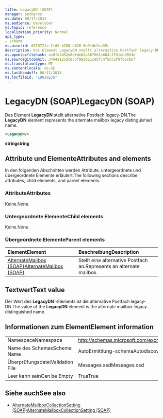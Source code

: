 ```yaml
---
title: LegacyDN (SOAP)
manager: sethgros
ms.date: 09/17/2015
ms.audience: Developer
ms.topic: reference
localization_priority: Normal
api_type:
- schema
ms.assetid: 837072fa-1fd9-4288-b826-5e9fdb2ea35c
description: Das Element LegacyDN stellt alternative Postfach legacy-DN.
ms.openlocfilehash: ae0fd3d52e8efde82a667063a604cf591ebd933e
ms.sourcegitcommit: 34041125dc8c5f993b21cebfc4f8b72f0fd2cb6f
ms.translationtype: MT
ms.contentlocale: de-DE
ms.lasthandoff: 06/11/2018
ms.locfileid: "19830236"
---
```

# <a name="legacydn-soap"></a><span data-ttu-id="d1b9a-103">LegacyDN (SOAP)</span><span class="sxs-lookup"><span data-stu-id="d1b9a-103">LegacyDN (SOAP)</span></span>

<span data-ttu-id="d1b9a-104">Das Element **LegacyDN** stellt alternative Postfach legacy-DN.</span><span class="sxs-lookup"><span data-stu-id="d1b9a-104">The **LegacyDN** element represents the alternate mailbox legacy distinguished name.</span></span> 
  
```XML
<LegacyDN/>
```

<span data-ttu-id="d1b9a-105">**string**</span><span class="sxs-lookup"><span data-stu-id="d1b9a-105">**string**</span></span>

## <a name="attributes-and-elements"></a><span data-ttu-id="d1b9a-106">Attribute und Elemente</span><span class="sxs-lookup"><span data-stu-id="d1b9a-106">Attributes and elements</span></span>

<span data-ttu-id="d1b9a-107">In den folgenden Abschnitten werden Attribute, untergeordnete und übergeordnete Elemente erläutert.</span><span class="sxs-lookup"><span data-stu-id="d1b9a-107">The following sections describe attributes, child elements, and parent elements.</span></span>
  
### <a name="attributes"></a><span data-ttu-id="d1b9a-108">Attribute</span><span class="sxs-lookup"><span data-stu-id="d1b9a-108">Attributes</span></span>

<span data-ttu-id="d1b9a-109">Keine.</span><span class="sxs-lookup"><span data-stu-id="d1b9a-109">None.</span></span>
  
### <a name="child-elements"></a><span data-ttu-id="d1b9a-110">Untergeordnete Elemente</span><span class="sxs-lookup"><span data-stu-id="d1b9a-110">Child elements</span></span>

<span data-ttu-id="d1b9a-111">Keine.</span><span class="sxs-lookup"><span data-stu-id="d1b9a-111">None.</span></span>
  
### <a name="parent-elements"></a><span data-ttu-id="d1b9a-112">Übergeordnete Elemente</span><span class="sxs-lookup"><span data-stu-id="d1b9a-112">Parent elements</span></span>

|<span data-ttu-id="d1b9a-113">**Element**</span><span class="sxs-lookup"><span data-stu-id="d1b9a-113">**Element**</span></span>|<span data-ttu-id="d1b9a-114">**Beschreibung**</span><span class="sxs-lookup"><span data-stu-id="d1b9a-114">**Description**</span></span>|
|:-----|:-----|
|[<span data-ttu-id="d1b9a-115">AlternateMailbox (SOAP)</span><span class="sxs-lookup"><span data-stu-id="d1b9a-115">AlternateMailbox (SOAP)</span></span>](alternatemailbox-soap.md) <br/> |<span data-ttu-id="d1b9a-116">Stellt eine alternative Postfach an.</span><span class="sxs-lookup"><span data-stu-id="d1b9a-116">Represents an alternate mailbox.</span></span>  <br/> |
   
## <a name="text-value"></a><span data-ttu-id="d1b9a-117">Textwert</span><span class="sxs-lookup"><span data-stu-id="d1b9a-117">Text value</span></span>

<span data-ttu-id="d1b9a-118">Der Wert des **LegacyDN** -Elements ist die alternative Postfach legacy-DN.</span><span class="sxs-lookup"><span data-stu-id="d1b9a-118">The value of the **LegacyDN** element is the alternate mailbox legacy distinguished name.</span></span> 
  
## <a name="element-information"></a><span data-ttu-id="d1b9a-119">Informationen zum Element</span><span class="sxs-lookup"><span data-stu-id="d1b9a-119">Element information</span></span>

|||
|:-----|:-----|
|<span data-ttu-id="d1b9a-120">Namespace</span><span class="sxs-lookup"><span data-stu-id="d1b9a-120">Namespace</span></span>  <br/> |http://schemas.microsoft.com/exchange/2010/Autodiscover  <br/> |
|<span data-ttu-id="d1b9a-121">Name des Schemas</span><span class="sxs-lookup"><span data-stu-id="d1b9a-121">Schema Name</span></span>  <br/> |<span data-ttu-id="d1b9a-122">AutoErmittlung-schema</span><span class="sxs-lookup"><span data-stu-id="d1b9a-122">Autodiscover schema</span></span>  <br/> |
|<span data-ttu-id="d1b9a-123">Überprüfungsdatei</span><span class="sxs-lookup"><span data-stu-id="d1b9a-123">Validation File</span></span>  <br/> |<span data-ttu-id="d1b9a-124">Messages.xsd</span><span class="sxs-lookup"><span data-stu-id="d1b9a-124">Messages.xsd</span></span>  <br/> |
|<span data-ttu-id="d1b9a-125">Leer kann sein</span><span class="sxs-lookup"><span data-stu-id="d1b9a-125">Can be Empty</span></span>  <br/> |<span data-ttu-id="d1b9a-126">True</span><span class="sxs-lookup"><span data-stu-id="d1b9a-126">True</span></span>  <br/> |
   
## <a name="see-also"></a><span data-ttu-id="d1b9a-127">Siehe auch</span><span class="sxs-lookup"><span data-stu-id="d1b9a-127">See also</span></span>

- [<span data-ttu-id="d1b9a-128">AlternateMailboxCollectionSetting (SOAP)</span><span class="sxs-lookup"><span data-stu-id="d1b9a-128">AlternateMailboxCollectionSetting (SOAP)</span></span>](alternatemailboxcollectionsetting-soap.md)

